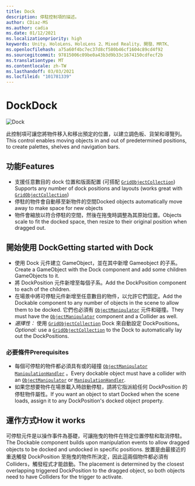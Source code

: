 ```yaml
---
title: Dock
description: 停駐控制項的描述。
author: CDiaz-MS
ms.author: cadia
ms.date: 01/12/2021
ms.localizationpriority: high
keywords: Unity、HoloLens、HoloLens 2、Mixed Reality、開發、MRTK、
ms.openlocfilehash: a75a60f4bc7ec37d8cf580b46cf1604c89cd4f92
ms.sourcegitcommit: 97815006c09be0a43b3d9b33c1674150cdfecf2b
ms.translationtype: MT
ms.contentlocale: zh-TW
ms.lasthandoff: 03/03/2021
ms.locfileid: "101781339"
---
```

# <a name="dock"></a><span data-ttu-id="4515b-104">Dock</span><span class="sxs-lookup"><span data-stu-id="4515b-104">Dock</span></span>

![Dock](../images/dock/MRTK_UX_Dock_Main.png)

<span data-ttu-id="4515b-106">此控制項可讓您將物件移入和移出預定的位置，以建立調色板、貨架和導覽列。</span><span class="sxs-lookup"><span data-stu-id="4515b-106">This control enables moving objects in and out of predetermined positions, to create palettes, shelves and navigation bars.</span></span>

## <a name="features"></a><span data-ttu-id="4515b-107">功能</span><span class="sxs-lookup"><span data-stu-id="4515b-107">Features</span></span>

- <span data-ttu-id="4515b-108">支援任意數目的 dock 位置和版面配置 (可搭配 [`GridObjectCollection`](xref:Microsoft.MixedReality.Toolkit.Utilities.GridObjectCollection)) </span><span class="sxs-lookup"><span data-stu-id="4515b-108">Supports any number of dock positions and layouts (works great with [`GridObjectCollection`](xref:Microsoft.MixedReality.Toolkit.Utilities.GridObjectCollection))</span></span>
- <span data-ttu-id="4515b-109">停駐的物件會自動移至新物件的空間</span><span class="sxs-lookup"><span data-stu-id="4515b-109">Docked objects automatically move away to make space for new objects</span></span>
- <span data-ttu-id="4515b-110">物件會縮放以符合停駐的空間，然後在拖曳時調整為其原始位置。</span><span class="sxs-lookup"><span data-stu-id="4515b-110">Objects scale to fit the docked space, then resize to their original position when dragged out.</span></span>

## <a name="getting-started-with-dock"></a><span data-ttu-id="4515b-111">開始使用 Dock</span><span class="sxs-lookup"><span data-stu-id="4515b-111">Getting started with Dock</span></span>

- <span data-ttu-id="4515b-112">使用 Dock 元件建立 GameObject，並在其中新增 Gameobject 的子系。</span><span class="sxs-lookup"><span data-stu-id="4515b-112">Create a GameObject with the Dock component and add some children GameObjects to it.</span></span>
- <span data-ttu-id="4515b-113">將 DockPosition 元件新增至每個子系。</span><span class="sxs-lookup"><span data-stu-id="4515b-113">Add the DockPosition component to each of the children.</span></span>
- <span data-ttu-id="4515b-114">在場景中將可停駐元件新增至任意數目的物件，以允許它們固定。</span><span class="sxs-lookup"><span data-stu-id="4515b-114">Add the Dockable component to any number of objects in the scene to allow them to be docked.</span></span> <span data-ttu-id="4515b-115">它們也必須有 [`ObjectManipulator`](xref:Microsoft.MixedReality.Toolkit.UI.ObjectManipulator) 元件和碰撞。</span><span class="sxs-lookup"><span data-stu-id="4515b-115">They must have the [`ObjectManipulator`](xref:Microsoft.MixedReality.Toolkit.UI.ObjectManipulator) component and a Collider as well.</span></span>
- <span data-ttu-id="4515b-116">*選擇性：* 使用 [`GridObjectCollection`](xref:Microsoft.MixedReality.Toolkit.Utilities.GridObjectCollection) Dock 來自動設定 DockPositions。</span><span class="sxs-lookup"><span data-stu-id="4515b-116">*Optional:* use a [`GridObjectCollection`](xref:Microsoft.MixedReality.Toolkit.Utilities.GridObjectCollection) to the Dock to automatically lay out the DockPositions.</span></span>

### <a name="prerequisites"></a><span data-ttu-id="4515b-117">必要條件</span><span class="sxs-lookup"><span data-stu-id="4515b-117">Prerequisites</span></span>

- <span data-ttu-id="4515b-118">每個可停駐的物件都必須具有或的碰撞 [`ObjectManipulator`](xref:Microsoft.MixedReality.Toolkit.UI.ObjectManipulator) [`ManipulationHandler`](xref:Microsoft.MixedReality.Toolkit.UI.ManipulationHandler) 。</span><span class="sxs-lookup"><span data-stu-id="4515b-118">Every dockable object must have a collider with an [`ObjectManipulator`](xref:Microsoft.MixedReality.Toolkit.UI.ObjectManipulator) or [`ManipulationHandler`](xref:Microsoft.MixedReality.Toolkit.UI.ManipulationHandler).</span></span>
- <span data-ttu-id="4515b-119">如果您想要物件在場景載入時啟動停駐，請將它指派給任何 DockPosition 的停駐物件屬性。</span><span class="sxs-lookup"><span data-stu-id="4515b-119">If you want an object to start Docked when the scene loads, assign it to any DockPosition's docked object property.</span></span>

## <a name="how-it-works"></a><span data-ttu-id="4515b-120">運作方式</span><span class="sxs-lookup"><span data-stu-id="4515b-120">How it works</span></span>

<span data-ttu-id="4515b-121">可停駐元件是以操作事件為基礎，可讓拖曳的物件在特定位置停駐和取消停駐。</span><span class="sxs-lookup"><span data-stu-id="4515b-121">The Dockable component builds upon manipulation events to allow dragged objects to be docked and undocked in specific positions.</span></span> <span data-ttu-id="4515b-122">放置是由最接近的重迭觸發 DockPosition 至拖曳的物件所決定，因此這兩個物件都必須有 Colliders，觸發程式才能啟動。</span><span class="sxs-lookup"><span data-stu-id="4515b-122">The placement is determined by the closest overlapping triggered DockPosition to the dragged object, so both objects need to have Colliders for the trigger to activate.</span></span>
